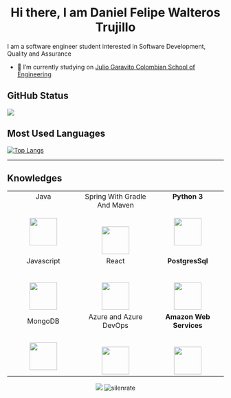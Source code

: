 <h1 align="center">Hi there, I am Daniel Felipe Walteros Trujillo </h1>
<p  align ="left"> I am a software engineer student interested in Software Development, Quality and Assurance</p>

* 🔭 I’m currently studying on [Julio Garavito Colombian School of Engineering](https://www.escuelaing.edu.co/es/)


<h2 align="left">GitHub Status </h2>


<div>
    <img  src="https://github-readme-stats.vercel.app/api?username=silenrate&show_icons=true&theme=tokyonight")>
</div>

<h2 align="left">Most Used Languages </h2>

[![Top Langs](https://github-readme-stats.vercel.app/api/top-langs/?username=silenrate)](https://github.com/anuraghazra/github-readme-stats)


  
---

<h2 align="left">Knowledges </h2>

<table>
  <tbody>
    <tr valign="top">
      <td width="25%" align="center">
        <span>Java</span><br><br><br>
        <img height="64px" src="https://cdn.svgporn.com/logos/java.svg">
      </td>
      <td width="25%" align="center">
        <span>Spring With Gradle And Maven</span><br><br><br>
        <img height="64px" src="https://cdn.svgporn.com/logos/spring.svg">
      </td>
      <td width="25%" align="center">
         <span><b>Python 3</b></span><br><br><br>
        <img height="64px" src="https://cdn.svgporn.com/logos/python.svg">
      </td>
    </tr>
      <td width="25%" align="center">
        <span>Javascript</span><br><br><br>
        <img height="64px" src="https://cdn.svgporn.com/logos/javascript.svg">
      </td>
      <td width="25%" align="center">
        <span>React</span><br><br><br>
        <img height="64px" src="https://cdn.svgporn.com/logos/react.svg">
      </td>   
      <td width="25%" align="center">
        <span><b>PostgresSql</b></span><br><br><br>
        <img height="64px" src="https://cdn.svgporn.com/logos/postgresql.svg">
      </td>
    </tr>
    </tr>
      <td width="25%" align="center">
        <span>MongoDB</span><br><br><br>
        <img height="64px" src="https://cdn.svgporn.com/logos/mongodb.svg">
      </td>
      <td width="25%" align="center">
        <span>Azure and Azure DevOps</span><br><br><br>
        <img height="64px" src="https://cdn.svgporn.com/logos/azure.svg">
      </td> 
      <td width="25%" align="center">
        <span><b>Amazon Web Services</b></span><br><br><br>
        <img height="64px" src="https://cdn.svgporn.com/logos/aws.svg">
      </td>
    </tr>
    
  </tbody>
</table>
</p>



<p align="center">
<img src="https://img.shields.io/badge/dynamic/json?color=brightgreen&label=followers&query=followers&url=https%3A%2F%2Fapi.github.com%2Fusers%2Fsilenrate" />
<img src="https://komarev.com/ghpvc/?username=silenrate" alt="silenrate" />

</p>
